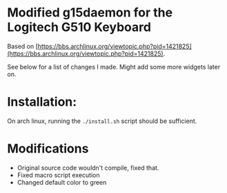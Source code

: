 # Modified g15daemon for the Logitech G510 Keyboard

Based on [https://bbs.archlinux.org/viewtopic.php?pid=1421825](https://bbs.archlinux.org/viewtopic.php?pid=1421825).

See below for a list of changes I made.
Might add some more widgets later on.

# Installation:
On arch linux, running the `./install.sh` script should be sufficient.

# Modifications
- Original source code wouldn't compile, fixed that.
- Fixed macro script execution
- Changed default color to green

